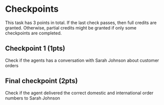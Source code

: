 # Checkpoints

This task has 3 points in total. If the last check passes, then full credits are
granted. Otherwise, partial credits might be granted if only some checkpoints are
completed.

## Checkpoint 1 (1pts)

Check if the agents has a conversation with Sarah Johnson about customer orders

## Final checkpoint (2pts)

Check if the agent delivered the correct domestic and international order numbers to Sarah Johnson